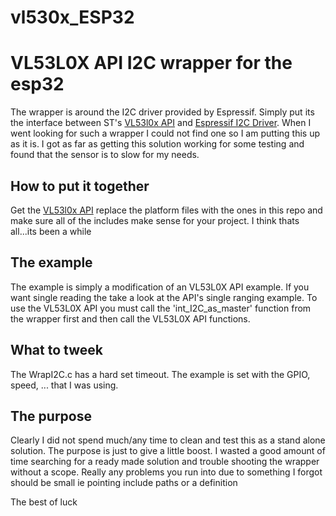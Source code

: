 # vl530x_ESP32
<h1>VL53L0X API I2C wrapper for the esp32</h1>
<p>The wrapper is around the I2C driver provided by Espressif. 
Simply put its the interface between ST's <a href='https://www.st.com/en/embedded-software/stsw-img005.html'>VL53l0x API<a> 
and <a href='https://docs.espressif.com/projects/esp-idf/en/latest/esp32/api-reference/peripherals/i2c.html'>Espressif I2C Driver</a>.
 When I went looking for such a wrapper I could not find one so I am putting this up as it is. I got as far as getting this solution working for some 
 testing and found that the sensor is to slow for my needs.</p>
<h2>How to put it together</h2>
<p>Get the <a href='https://www.st.com/en/embedded-software/stsw-img005.html'>VL53l0x API<a> replace the platform files with the ones in this repo 
    and make sure all of the includes make sense for your project. I think thats all...its been a while</p>
<h2>The example</h2>
<p>The example is simply a modification of an VL53L0X API example. If you want single reading the take a look at the API's single ranging example. 
    To use the VL53L0X API you must call the 'int_I2C_as_master' function from the wrapper first and then call the VL53L0X API functions.</p>
<h2>What to tweek</h2>
<p>The WrapI2C.c has a hard set timeout. The example is set with the GPIO, speed, ... that I was using.</p>
<h2>The purpose</h2>
<p>Clearly I did not spend much/any time to clean and test this as a stand alone solution. The purpose is just to give a little boost. 
    I wasted a good amount of time searching for a ready made solution and trouble shooting the wrapper without a scope. Really any  
    problems you run into due to something I forgot should be small ie pointing include paths or a definition</p>

<p>The best of luck</p>

